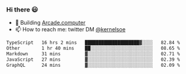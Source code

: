 ### Hi there 😃

- 🔨 Building [Arcade.computer](https://arcade.computer)
- 📫 How to reach me: twitter DM [@kernelsoe](https://twitter.com/kernelsoe)

<!--START_SECTION:waka-->

```txt
TypeScript   16 hrs 2 mins   ████████████████████▓░░░░   82.84 %
Other        1 hr 40 mins    ██░░░░░░░░░░░░░░░░░░░░░░░   08.65 %
Markdown     31 mins         ▓░░░░░░░░░░░░░░░░░░░░░░░░   02.71 %
JavaScript   27 mins         ▓░░░░░░░░░░░░░░░░░░░░░░░░   02.39 %
GraphQL      24 mins         ▓░░░░░░░░░░░░░░░░░░░░░░░░   02.09 %
```

<!--END_SECTION:waka-->
